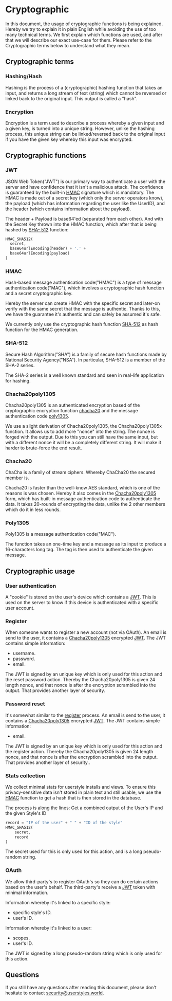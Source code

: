 # Cryptographic

In this document, the usage of cryptographic functions is being explained.
Hereby we try to explain it in plain English while avoiding the use of too many technical terms.
We first explain which functions are used, and after that we will describe our exact use-case for them.
Please refer to the Cryptographic terms below to understand what they mean.

## Cryptographic terms

### Hashing/Hash

Hashing is the process of a (cryptographic) hashing function that takes an input,
and returns a long stream of text (string) which cannot be reversed or linked back to the original input.
This output is called a "hash".

### Encryption

Encryption is a term used to describe a process whereby a given input and a given key,
is turned into a unique string. However, unlike the hashing process, this unique string can be linked/reversed back
to the original input if you have the given key whereby this input was encrypted. 

## Cryptographic functions

### JWT

JSON Web Token("JWT") is our primary way to authenticate a user with the server and have confidence that it isn't a malicious attack.
The confidence is guaranteed by the built-in [HMAC](#HMAC) signature which is mandatory. The HMAC is made out of a secret key (which only the server operators know), the payload (which has information regarding the user like the UserID), and the header (which contains information about the payload).

The header + Payload is base64'ed (separated from each other). And with the Secret Key thrown into the HMAC function, which after that is being hashed by [SHA- 512](#SHA-512) function:

```dart
HMAC_SHA512(
  secret,
  base64urlEncoding(header) + '.' +
  base64urlEncoding(payload)
)
```

### HMAC

Hash-based message authentication code("HMAC") is a type of message authentication code("MAC"), which involves a cryptographic hash function and a secret cryptographic key.

Hereby the server can create HMAC with the specific secret and later-on verify with the same secret that the message is authentic. Thanks to this, we have the guarantee it's authentic and can safely be assumed it's safe.

We currently only use the cryptographic hash function [SHA-512](#SHA-512) as hash function for the HMAC generation.

### SHA-512

Secure Hash Algorithm("SHA") is a family of secure hash functions made by National Security Agency("NSA"). In particular, SHA-512 is a member of the SHA-2 series.

The SHA-2 series is a well known standard and seen in real-life application for hashing.


### Chacha20poly1305

Chacha20poly1305 is an authenticated encryption based of the cryptographic encryption function [chacha20](#chacha20) and the message authentication code [poly1305](#poly1305).

We use a slight derivation of Chacha20poly1305, the Chacha20poly1305x function.
It allows us to add more "nonce" into the string. The nonce is forged with the output.
Due to this you can still have the same input, but with a different nonce it will be a completely different string.
It will make it harder to brute-force the end result.

### Chacha20

ChaCha is a family of stream ciphers. Whereby ChaCha20 the secured member is.

Chacha20 is faster than the well-know AES standard, which is one of the reasons is was chosen.
Hereby it also comes in the [Chacha20poly1305](#chacha20poly1305) form, which has built-in message authentication code to authenticate the data.
It takes 20-rounds of encrypting the data, unlike the 2 other members which do it in less rounds.

### Poly1305

Poly1305 is a message authentication code("MAC").

The function takes an one-time key and a message as its input to produce a 16-characters long tag. 
The tag is then used to authenticate the given message.


## Cryptographic usage


### User authentication

A "cookie" is stored on the user's device which contains a [JWT](#JWT).
This is used on the server to know if this device is authenticated with a specific user account.


### Register

When someone wants to register a new account (not via OAuth).
An email is send to the user, it contains a [Chacha20poly1305](#chacha20poly1305) encrypted [JWT](#JWT).
The JWT contains simple information:
- username.
- password.
- email.

The JWT is signed by an unique key which is only used for this action and the reset password action.
Thereby the Chacha20poly1305 is given 24 length nonce, 
and that nonce is after the encryption scrambled into the output. That provides another layer of security.

### Password reset

It's somewhat similar to the [register](#register) process.
An email is send to the user, it contains a [Chacha20poly1305](#chacha20poly1305) encrypted [JWT](#JWT).
The JWT contains simple information:
- email.

The JWT is signed by an unique key which is only used for this action and the register action.
Thereby the Chacha20poly1305 is given 24 length nonce, 
and that nonce is after the encryption scrambled into the output. That provides another layer of security..

### Stats collection

We collect minimal stats for userstyle installs and views.
To ensure this privacy-sensitive data isn't stored in plain text and still usable,
we use the [HMAC](#HMAC) function to get a hash that is then stored in the database.

The process is along the lines:
Get a combined output of the User's IP and the given Style's ID

```dart
record = "IP of the user" + " " + "ID of the style"
HMAC_SHA512(
    secret,
    record
)
```

The secret used for this is only used for this action, and is a long pseudo-random string.

### OAuth

We allow third-party's to register OAuth's so they can do certain actions based on the user's behalf.
The third-party's receive a [JWT](#JWT) token with minimal information.

Information whereby it's linked to a specific style:
- specific style's ID.
- user's ID.

Information whereby it's linked to a user:
- scopes.
- user's ID.

The JWT is signed by a long pseudo-random string which is only used for this action.



## Questions

If you still have any questions after reading this document, please don't hesitate to contact [security@userstyles.world](mailto:security@userstyles.world).
